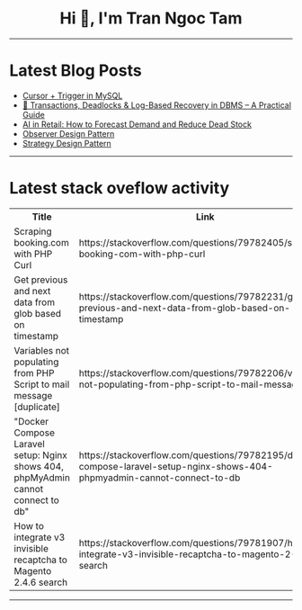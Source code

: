 <h1 align="center">Hi 👋, I'm Tran Ngoc Tam</h1>

---

# Latest Blog Posts 
<!-- BLOG-POST-LIST:START -->
- [Cursor + Trigger in MySQL](https://dev.to/atheeba_parveenja24cb0/cursor-trigger-in-mysql-1epg)
- [🧾 Transactions, Deadlocks &amp; Log-Based Recovery in DBMS – A Practical Guide](https://dev.to/deepana_ee9087276132ad19f/transactions-deadlocks-log-based-recovery-in-dbms-a-practical-guide-22j1)
- [AI in Retail: How to Forecast Demand and Reduce Dead Stock](https://dev.to/alepilot/ai-in-retail-how-to-forecast-demand-and-reduce-dead-stock-6nl)
- [Observer Design Pattern](https://dev.to/alamfatima1999/observer-design-pattern-2kak)
- [Strategy Design Pattern](https://dev.to/alamfatima1999/strategy-design-pattern-29jo)
<!-- BLOG-POST-LIST:END -->

---

# Latest stack oveflow activity
<table>
  <tr><th>Title</th><th>Link</th></tr>
  <!-- STACKOVERFLOW:START --><tr><td>Scraping booking.com with PHP Curl</td><td>https://stackoverflow.com/questions/79782405/scraping-booking-com-with-php-curl</td></tr><tr><td>Get previous and next data from glob based on timestamp</td><td>https://stackoverflow.com/questions/79782231/get-previous-and-next-data-from-glob-based-on-timestamp</td></tr><tr><td>Variables not populating from PHP Script to mail message [duplicate]</td><td>https://stackoverflow.com/questions/79782206/variables-not-populating-from-php-script-to-mail-message</td></tr><tr><td>&quot;Docker Compose Laravel setup: Nginx shows 404, phpMyAdmin cannot connect to db&quot;</td><td>https://stackoverflow.com/questions/79782195/docker-compose-laravel-setup-nginx-shows-404-phpmyadmin-cannot-connect-to-db</td></tr><tr><td>How to integrate v3 invisible recaptcha to Magento 2.4.6 search</td><td>https://stackoverflow.com/questions/79781907/how-to-integrate-v3-invisible-recaptcha-to-magento-2-4-6-search</td></tr><!-- STACKOVERFLOW:END -->
</table>

---



